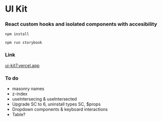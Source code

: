 # UI Kit

### React custom hooks and isolated components with accesibility

`npm install`

`npm run storybook`

### Link

[ui-kit7.vercel.app](https://ui-kit7.vercel.app/)

### To do

- masonry names
- z-index
- useIntersecing & useIntersected
- Upgrade SC to 6, uninstall types SC, $props
- Dropdown components & keyboard interactions
- Table?